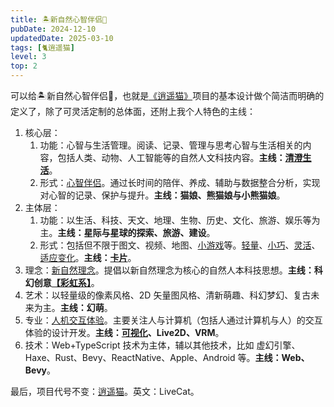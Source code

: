 ```yaml
---
title: 🏝新自然心智伴侣🧚
pubDate: 2024-12-10
updatedDate: 2025-03-10
tags: [🐈逍遥猫]
level: 3
top: 2
---
```


可以给🏝新自然心智伴侣🧚，也就是[《逍遥猫》](/lab/filter/all-🐈逍遥猫)项目的基本设计做个简洁而明确的定义了，除了可灵活定制的总体面，还附上我个人特色的主线：

1. 核心层：
    1. 功能：心智与生活管理。阅读、记录、管理与思考心智与生活相关的内容，包括人类、动物、人工智能等的自然人文科技内容。**主线：[清澄生活](/lab/20250306-clear-life)**。
    2. 形式：[心智伴侣](/lab/filter/all-🐈逍遥猫)。通过长时间的陪伴、养成、辅助与数据整合分析，实现对心智的记录、保护与提升。**主线：猫娘、熊猫娘与小熊猫娘**。
2. 主体层：
    1. 功能：以生活、科技、天文、地理、生物、历史、文化、旅游、娱乐等为主。**主线：星际与星球的探索、旅游、建设**。
    2. 形式：包括但不限于图文、视频、地图、[小游戏](/lab/filter/all-🎮游戏)等。[轻量](/lab/20241017-lightweight-software)、[小巧](/lab/20240920-action-page)、[灵活](/lab/20250222-live-soft)、[适应变化](/lab/20250119-change-oriented)。**主线：[卡片](/lab/20240625-card-ui/)**。
3. 理念：[新自然理念](/xyy/filter/all-🏝新自然)。提倡以新自然理念为核心的自然人本科技思想。**主线：科幻创意[【彩虹系】](/lab/20240715a-start-rainbow-system)**。
4. 艺术：以轻量级的像素风格、2D 矢量图风格、清新萌趣、科幻梦幻、复古未来为主。**主线：幻萌**。
5. 专业：[人机交互体验](/lab/filter/all-💓体验)。主要关注人与计算机（包括人通过计算机与人）的交互体验的设计开发。**主线：[可视化](/lab/20250309-vis-as-tech-anchor)、Live2D、VRM**。
6. 技术：Web+TypeScript 技术为主体，辅以其他技术，比如 虚幻引擎、Haxe、Rust、Bevy、ReactNative、Apple、Android 等。**主线：Web、Bevy**。

最后，项目代号不变：[逍遥猫](/lab/filter/all-🐈逍遥猫)。英文：LiveCat。

